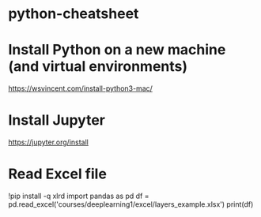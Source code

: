 # python-cheatsheet

# Install Python on a new machine (and virtual environments)
https://wsvincent.com/install-python3-mac/

# Install Jupyter
https://jupyter.org/install



# Read Excel file
!pip install -q xlrd
import pandas as pd
df = pd.read_excel('courses/deeplearning1/excel/layers_example.xlsx')
print(df)
